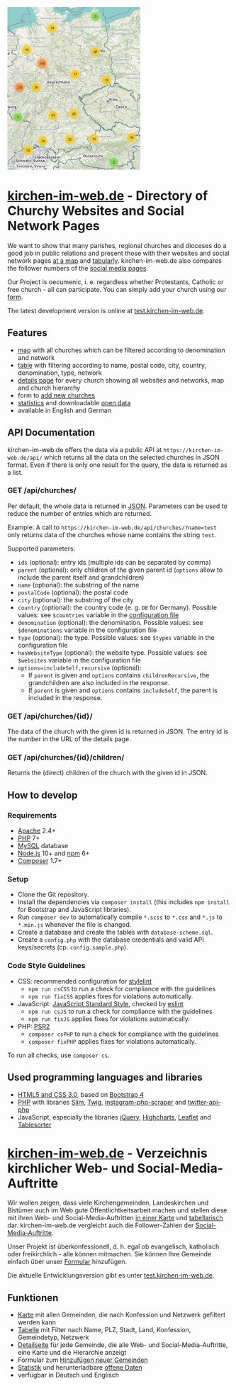 ﻿![Screenshot](./images/screenshot.png)

# [kirchen-im-web.de](https://kirchen-im-web.de/en/) - Directory of Churchy Websites and Social Network Pages 

We want to show that many parishes, regional churches and dioceses
    do a good job in public relations 
    and present those with their websites and social network pages 
    [at a map](https://kirchen-im-web.de/en/map/) and 
    [tabularly](https://kirchen-im-web.de/en/search/).
kirchen-im-web.de also compares the follower numbers of the
    [social media pages](https://kirchen-im-web.de/en/comparison/).

Our Project is oecumenic, i. e. regardless whether Protestants, Catholic or free church - all can participate.
You can simply add your church using our [form](https://kirchen-im-web.de/en/add/).

The latest development version is online at [test.kirchen-im-web.de](https://test.kirchen-im-web.de/en/).

## Features
* [map](https://kirchen-im-web.de/en/map/)
    with all churches which can be filtered according to denomination and network
* [table](https://kirchen-im-web.de/en/search/)
    with filtering according to name, postal code, city, country, denomination, type, network
* [details page](https://kirchen-im-web.de/en/details/1/)
    for every church showing all websites and networks, map and church hierarchy
* form to [add new churches](https://kirchen-im-web.de/en/add/)
* [statistics](https://kirchen-im-web.de/en/statistics/)
    and downloadable [open data](https://kirchen-im-web.de/en/data/)
* available in English and German

## API Documentation

kirchen-im-web.de offers the data via a public API at `https://kirchen-im-web.de/api/` which returns all the data on the selected churches in JSON format. Even if there is only one result for the query, the data is returned as a list.

### GET /api/churches/

Per default, the whole data is returned in [JSON](https://www.json.org/).
Parameters can be used to reduce the number of entries which are returned.

Example: A call to `https://kirchen-im-web.de/api/churches/?name=test` only returns data of the churches whose name contains the string `test`.

Supported parameters:

* `ids` (optional):
    entry ids (multiple ids can be separated by comma)
* `parent` (optional):
    only children of the given parent id
    (`options` allow to include the parent itself and grandchildren)
* `name` (optional):
    the substring of the name
* `postalCode` (optional):
    the postal code
* `city` (optional):
    the substring of the city
* `country` (optional):
    the country code (e. g. `DE` for Germany).
	Possible values: see `$countries` variable in the [configuration file](./src/Helpers/Configuration.php)
* `denomination` (optional):
    the denomination.
	Possible values: see `$denominations` variable in the configuration file
* `type` (optional):
    the type.
	Possible values: see `$types` variable in the configuration file
* `hasWebsiteType` (optional):
    the website type.
	Possible values: see `$websites` variable in the configuration file
* `options=includeSelf,recursive` (optional):
    * If `parent` is given and `options` contains `childrenRecursive`,
        the grandchildren are also included in the response.
    * If `parent` is given and `options` contains `includeSelf`,
        the parent is included in the response.

### GET /api/churches/{id}/
The data of the church with the given id is returned in JSON.
The entry id is the number in the URL of the details page.

### GET /api/churches/{id}/children/
Returns the (direct) children of the church with the given id in JSON.


## How to develop

### Requirements
* [Apache](https://httpd.apache.org/) 2.4+
* [PHP](https://secure.php.net/) 7+
* [MySQL](https://dev.mysql.com/downloads/) database
* [Node.js](https://nodejs.org/en/download/) 10+
    and [npm](https://www.npmjs.com/) 6+
* [Composer](https://getcomposer.org/) 1.7+

### Setup
* Clone the Git repository.
* Install the dependencies via `composer install`
    (this includes `npm install` for Bootstrap and JavaScript libraries).
* Run `composer dev` to automatically compile `*.scss` to `*.css` 
    and `*.js` to `*.min.js` whenever the file is changed.
* Create a database and create the tables with `database-scheme.sql`.
* Create a `config.php` with the database credentials and valid API keys/secrets
    (cp. `config.sample.php`).

### Code Style Guidelines
- CSS: recommended configuration for [stylelint](https://stylelint.io/)
    - `npm run csCSS` to run a check for compliance with the guidelines
    - `npm run fixCSS` applies fixes for violations automatically.
- JavaScript: [JavaScript Standard Style](https://standardjs.com/rules.html),
    checked by [eslint](https://eslint.org/)
    - `npm run csJS` to run a check for compliance with the guidelines
    - `npm run fixJS` applies fixes for violations automatically.
- PHP: [PSR2](https://www.php-fig.org/psr/psr-2/)
    - `composer csPHP` to run a check for compliance with the guidelines
    - `composer fixPHP` applies fixes for violations automatically.

To run all checks, use `composer cs`.

## Used programming languages and libraries
* [HTML5 and CSS 3.0](https://www.w3.org/standards/webdesign/htmlcss), based on
    [Bootstrap 4](https://getbootstrap.com/)
* [PHP](https://secure.php.net/) with libraries
    [Slim](https://www.slimframework.com/), 
    [Twig](https://twig.symfony.com/),
    [instagram-php-scraper](https://github.com/postaddictme/instagram-php-scraper)
    and [twitter-api-php](https://github.com/J7mbo/twitter-api-php)
* JavaScript, especially the libraries 
    [jQuery](https://jquery.com/),
    [Highcharts](https://www.highcharts.com/),
    [Leaflet](https://leafletjs.com/) and 
    [Tablesorter](https://mottie.github.io/tablesorter/)


# [kirchen-im-web.de](https://kirchen-im-web.de/de/) - Verzeichnis kirchlicher Web- und Social-Media-Auftritte

Wir wollen zeigen, dass viele Kirchengemeinden, Landeskirchen und Bistümer auch im Web 
    gute Öffentlichtkeitsarbeit machen und stellen diese mit ihren Web- und Social-Media-Auftritten 
    [in einer Karte](https://kirchen-im-web.de/de/karte/) und 
    [tabellarisch](https://kirchen-im-web.de/de/suche/) dar.
kirchen-im-web.de vergleicht auch die Follower-Zahlen der
    [Social-Media-Auftritte](https://kirchen-im-web.de/de/vergleich/).

Unser Projekt ist überkonfessionell, d. h. egal ob evangelisch, katholisch oder freikirchlich - alle können mitmachen. 
Sie können Ihre Gemeinde einfach über unser 
    [Formular](https://kirchen-im-web.de/de/eintragen/) hinzufügen.

Die aktuelle Entwicklungsversion gibt es unter 
    [test.kirchen-im-web.de](https://test.kirchen-im-web.de/de/).

## Funktionen
* [Karte](https://kirchen-im-web.de/de/karte/)
    mit allen Gemeinden, die nach Konfession und Netzwerk gefiltert werden kann
* [Tabelle](https://kirchen-im-web.de/de/suche/)
    mit Filter nach Name, PLZ, Stadt, Land, Konfession, Gemeindetyp, Netzwerk
* [Detailseite](https://kirchen-im-web.de/de/details/1/)
    für jede Gemeinde, die alle Web- und Social-Media-Auftritte, eine Karte und die Hierarchie anzeigt
* Formular zum [Hinzufügen neuer Gemeinden](https://kirchen-im-web.de/de/eintragen/)
* [Statistik](https://kirchen-im-web.de/de/statistik/)
    und herunterladbare [offene Daten](https://kirchen-im-web.de/de/daten/)
* verfügbar in Deutsch und Englisch
